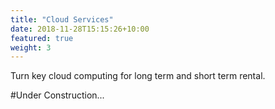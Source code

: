 ```yaml
---
title: "Cloud Services"
date: 2018-11-28T15:15:26+10:00
featured: true
weight: 3
---
```


Turn key cloud computing for long term and short term rental.

#Under Construction...